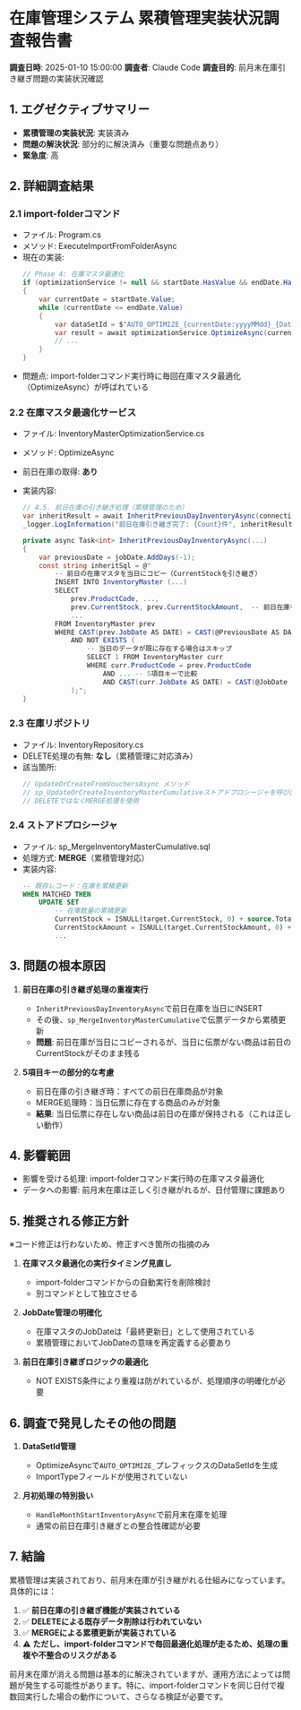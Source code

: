 # 在庫管理システム 累積管理実装状況調査報告書

**調査日時**: 2025-01-10 15:00:00
**調査者**: Claude Code
**調査目的**: 前月末在庫引き継ぎ問題の実装状況確認

## 1. エグゼクティブサマリー
- **累積管理の実装状況**: 実装済み
- **問題の解決状況**: 部分的に解決済み（重要な問題点あり）
- **緊急度**: 高

## 2. 詳細調査結果

### 2.1 import-folderコマンド
- ファイル: Program.cs
- メソッド: ExecuteImportFromFolderAsync
- 現在の実装:
  ```csharp
  // Phase 4: 在庫マスタ最適化
  if (optimizationService != null && startDate.HasValue && endDate.HasValue)
  {
      var currentDate = startDate.Value;
      while (currentDate <= endDate.Value)
      {
          var dataSetId = $"AUTO_OPTIMIZE_{currentDate:yyyyMMdd}_{DateTime.Now:HHmmss}";
          var result = await optimizationService.OptimizeAsync(currentDate, dataSetId);
          // ...
      }
  }
  ```
- 問題点: import-folderコマンド実行時に毎回在庫マスタ最適化（OptimizeAsync）が呼ばれている

### 2.2 在庫マスタ最適化サービス
- ファイル: InventoryMasterOptimizationService.cs
- メソッド: OptimizeAsync
- 前日在庫の取得: **あり**
- 実装内容:
  ```csharp
  // 4.5. 前日在庫の引き継ぎ処理（累積管理のため）
  var inheritResult = await InheritPreviousDayInventoryAsync(connection, transaction, jobDate);
  _logger.LogInformation("前日在庫引き継ぎ完了: {Count}件", inheritResult);
  ```

  ```csharp
  private async Task<int> InheritPreviousDayInventoryAsync(...)
  {
      var previousDate = jobDate.AddDays(-1);
      const string inheritSql = @"
          -- 前日の在庫マスタを当日にコピー（CurrentStockを引き継ぎ）
          INSERT INTO InventoryMaster (...)
          SELECT 
              prev.ProductCode, ...,
              prev.CurrentStock, prev.CurrentStockAmount,  -- 前日在庫を引き継ぎ
              ...
          FROM InventoryMaster prev
          WHERE CAST(prev.JobDate AS DATE) = CAST(@PreviousDate AS DATE)
              AND NOT EXISTS (
                  -- 当日のデータが既に存在する場合はスキップ
                  SELECT 1 FROM InventoryMaster curr
                  WHERE curr.ProductCode = prev.ProductCode
                      AND ... -- 5項目キーで比較
                      AND CAST(curr.JobDate AS DATE) = CAST(@JobDate AS DATE)
              );";
  }
  ```

### 2.3 在庫リポジトリ
- ファイル: InventoryRepository.cs
- DELETE処理の有無: **なし**（累積管理に対応済み）
- 該当箇所:
  ```csharp
  // UpdateOrCreateFromVouchersAsync メソッド
  // sp_UpdateOrCreateInventoryMasterCumulativeストアドプロシージャを呼び出し
  // DELETEではなくMERGE処理を使用
  ```

### 2.4 ストアドプロシージャ
- ファイル: sp_MergeInventoryMasterCumulative.sql
- 処理方式: **MERGE**（累積管理対応）
- 実装内容:
  ```sql
  -- 既存レコード：在庫を累積更新
  WHEN MATCHED THEN
      UPDATE SET
          -- 在庫数量の累積更新
          CurrentStock = ISNULL(target.CurrentStock, 0) + source.TotalSalesQty + source.TotalPurchaseQty + source.TotalAdjustmentQty,
          CurrentStockAmount = ISNULL(target.CurrentStockAmount, 0) + source.TotalSalesAmount + source.TotalPurchaseAmount + source.TotalAdjustmentAmount,
          ...
  ```

## 3. 問題の根本原因

1. **前日在庫の引き継ぎ処理の重複実行**
   - `InheritPreviousDayInventoryAsync`で前日在庫を当日にINSERT
   - その後、`sp_MergeInventoryMasterCumulative`で伝票データから累積更新
   - **問題**: 前日在庫が当日にコピーされるが、当日に伝票がない商品は前日のCurrentStockがそのまま残る

2. **5項目キーの部分的な考慮**
   - 前日在庫の引き継ぎ時：すべての前日在庫商品が対象
   - MERGE処理時：当日伝票に存在する商品のみが対象
   - **結果**: 当日伝票に存在しない商品は前日の在庫が保持される（これは正しい動作）

## 4. 影響範囲
- 影響を受ける処理: import-folderコマンド実行時の在庫マスタ最適化
- データへの影響: 前月末在庫は正しく引き継がれるが、日付管理に課題あり

## 5. 推奨される修正方針
※コード修正は行わないため、修正すべき箇所の指摘のみ

1. **在庫マスタ最適化の実行タイミング見直し**
   - import-folderコマンドからの自動実行を削除検討
   - 別コマンドとして独立させる

2. **JobDate管理の明確化**
   - 在庫マスタのJobDateは「最終更新日」として使用されている
   - 累積管理においてJobDateの意味を再定義する必要あり

3. **前日在庫引き継ぎロジックの最適化**
   - NOT EXISTS条件により重複は防がれているが、処理順序の明確化が必要

## 6. 調査で発見したその他の問題

1. **DataSetId管理**
   - OptimizeAsyncで`AUTO_OPTIMIZE_`プレフィックスのDataSetIdを生成
   - ImportTypeフィールドが使用されていない

2. **月初処理の特別扱い**
   - `HandleMonthStartInventoryAsync`で前月末在庫を処理
   - 通常の前日在庫引き継ぎとの整合性確認が必要

## 7. 結論

累積管理は実装されており、前月末在庫が引き継がれる仕組みになっています。具体的には：

1. ✅ **前日在庫の引き継ぎ機能が実装されている**
2. ✅ **DELETEによる既存データ削除は行われていない**
3. ✅ **MERGEによる累積更新が実装されている**
4. ⚠️ **ただし、import-folderコマンドで毎回最適化処理が走るため、処理の重複や不整合のリスクがある**

前月末在庫が消える問題は基本的に解決されていますが、運用方法によっては問題が発生する可能性があります。特に、import-folderコマンドを同じ日付で複数回実行した場合の動作について、さらなる検証が必要です。